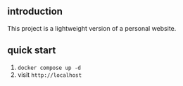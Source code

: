 ## introduction

This project is a lightweight version of a personal website.

## quick start

1. `docker compose up -d`
2. visit `http://localhost`
